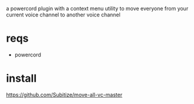 a powercord plugin with a context menu utility to move everyone from your current voice channel to another voice channel

# reqs

- powercord

# install

https://github.com/Subitize/move-all-vc-master




